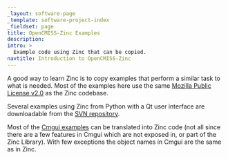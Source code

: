 ```yaml
---
_layout: software-page
_template: software-project-index
_fieldset: page
title: OpenCMISS-Zinc Examples
description:
intro: >
  Example code using Zinc that can be copied.
navtitle: Introduction to OpenCMISS-Zinc
---
```


A good way to learn Zinc is to copy examples that perform a similar task to what is needed. Most of the examples here use the same [Mozilla Public License v2.0](http://www.mozilla.org/MPL/2.0/) as the Zinc codebase.

Several examples using Zinc from Python with a Qt user interface are downloadable from the [SVN repository](https://svn.physiomeproject.org/svn/cmiss/zinc/bindings/examples/trunk/python/).

Most of the [Cmgui examples](http://cmiss.bioeng.auckland.ac.nz/development/examples/a/index_thumbs.html) can be translated into Zinc code (not all since there are a few features in Cmgui which are not exposed in, or part of the Zinc Library). With few exceptions the object names in Cmgui are the same as in Zinc.

